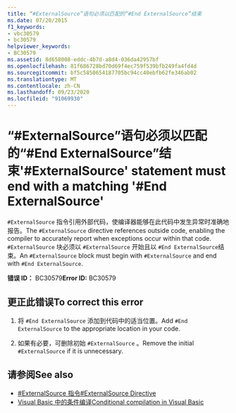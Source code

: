 ```yaml
---
title: “#ExternalSource”语句必须以匹配的“#End ExternalSource”结束
ms.date: 07/20/2015
f1_keywords:
- vbc30579
- bc30579
helpviewer_keywords:
- BC30579
ms.assetid: 8d658008-eddc-4b7d-a8d4-036da42957bf
ms.openlocfilehash: 81f686728bd70d69f4ec759f539bfb249fa4fd4d
ms.sourcegitcommit: bf5c5850654187705bc94cc40ebfb62fe346ab02
ms.translationtype: MT
ms.contentlocale: zh-CN
ms.lasthandoff: 09/23/2020
ms.locfileid: "91069930"
---
```

# <a name="externalsource-statement-must-end-with-a-matching-end-externalsource"></a><span data-ttu-id="bb3eb-102">“#ExternalSource”语句必须以匹配的“#End ExternalSource”结束</span><span class="sxs-lookup"><span data-stu-id="bb3eb-102">'#ExternalSource' statement must end with a matching '#End ExternalSource'</span></span>

<span data-ttu-id="bb3eb-103">`#ExternalSource` 指令引用外部代码，使编译器能够在此代码中发生异常时准确地报告。</span><span class="sxs-lookup"><span data-stu-id="bb3eb-103">The `#ExternalSource` directive references outside code, enabling the compiler to accurately report when exceptions occur within that code.</span></span> <span data-ttu-id="bb3eb-104">`#ExternalSource` 块必须以 `#ExternalSource` 开始且以 `#End ExternalSource`结束。</span><span class="sxs-lookup"><span data-stu-id="bb3eb-104">An `#ExternalSource` block must begin with `#ExternalSource` and end with `#End ExternalSource`.</span></span>  
  
 <span data-ttu-id="bb3eb-105">**错误 ID：** BC30579</span><span class="sxs-lookup"><span data-stu-id="bb3eb-105">**Error ID:** BC30579</span></span>  
  
## <a name="to-correct-this-error"></a><span data-ttu-id="bb3eb-106">更正此错误</span><span class="sxs-lookup"><span data-stu-id="bb3eb-106">To correct this error</span></span>  
  
1. <span data-ttu-id="bb3eb-107">将 `#End ExternalSource` 添加到代码中的适当位置。</span><span class="sxs-lookup"><span data-stu-id="bb3eb-107">Add `#End ExternalSource` to the appropriate location in your code.</span></span>  
  
2. <span data-ttu-id="bb3eb-108">如果有必要，可删除初始 `#ExternalSource` 。</span><span class="sxs-lookup"><span data-stu-id="bb3eb-108">Remove the initial `#ExternalSource` if it is unnecessary.</span></span>  
  
## <a name="see-also"></a><span data-ttu-id="bb3eb-109">请参阅</span><span class="sxs-lookup"><span data-stu-id="bb3eb-109">See also</span></span>

- [<span data-ttu-id="bb3eb-110">#ExternalSource 指令</span><span class="sxs-lookup"><span data-stu-id="bb3eb-110">#ExternalSource Directive</span></span>](../language-reference/directives/externalsource-directive.md)
- [<span data-ttu-id="bb3eb-111">Visual Basic 中的条件编译</span><span class="sxs-lookup"><span data-stu-id="bb3eb-111">Conditional compilation in Visual Basic</span></span>](../programming-guide/program-structure/conditional-compilation.md)
